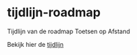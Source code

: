 # tijdlijn-roadmap

Tijdlijn van de roadmap Toetsen op Afstand

Bekijk hier de [tijdlijn](https://werkgroep-toetsen-op-afstand.github.io/tijdlijn-roadmap/.)
